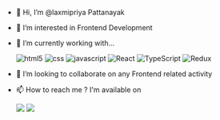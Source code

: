 - 👋 Hi, I’m @laxmipriya Pattanayak
- 👀 I’m interested in Frontend Development
- 🌱 I’m currently working with...

  ![html5](https://img.shields.io/badge/HTML5-E34F26?style=for-the-badge&logo=html5&logoColor=white)
  ![css](https://img.shields.io/badge/CSS3-1572B6?style=for-the-badge&logo=css3&logoColor=white)
  ![javascript](https://img.shields.io/badge/JavaScript-323330?style=for-the-badge&logo=javascript&logoColor=F7DF1E)
  ![React](https://img.shields.io/badge/React-20232A?style=for-the-badge&logo=react&logoColor=61DAFB)
  ![TypeScript](https://img.shields.io/badge/-TypeScript-007ACC?logo=typescript&logoColor=white&style=flat)
  ![Redux](https://img.shields.io/badge/-Redux-764ABC?logo=redux&logoColor=white&style=flat)




- 💞️ I’m looking to collaborate on any Frontend related activity
- 📫 How to reach me ? I'm available on 
  
  <a href = "mailto:cma.cma89@gmail.com"><img src="https://img.shields.io/badge/-Gmail-%23333?style=for-the-badge&logo=gmail&logoColor=white" target="_blank"></a>
  <a href="https://www.linkedin.com/in/laxmipriya-pattanayak" target="_blank"><img src="https://img.shields.io/badge/-LinkedIn-%230077B5?style=for-the-badge&logo=linkedin&logoColor=white" target="_blank"></a> 

##

